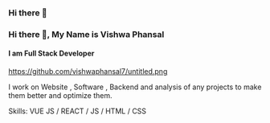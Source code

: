 ### Hi there 👋

### Hi there 👋, My Name is Vishwa Phansal
#### I am Full Stack Developer
https://github.com/vishwaphansal7/untitled.png


I work on Website , Software , Backend and analysis of any projects to make them better and optimize them.

Skills: VUE JS / REACT / JS / HTML / CSS





